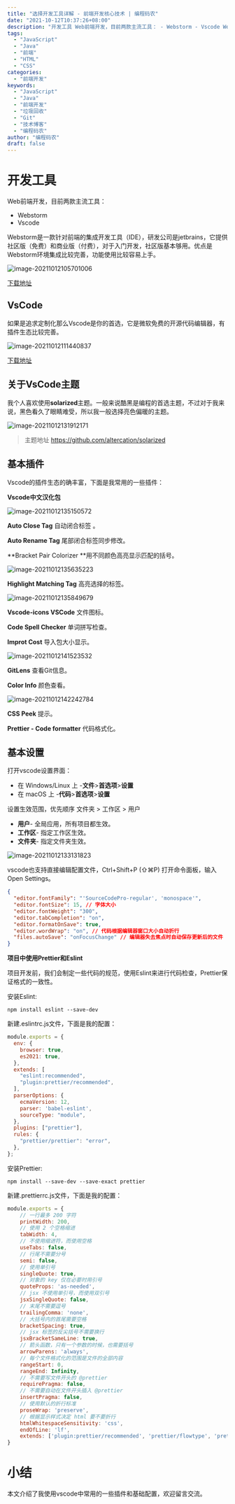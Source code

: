 ```yaml
---
title: "选择开发工具详解 - 前端开发核心技术 | 编程码农"
date: "2021-10-12T10:37:26+08:00"
description: "开发工具 Web前端开发，目前两款主流工具： - Webstorm - Vscode Webstorm是一款针对前端的集成开发工具（IDE），研发公司是jetbrains，它提供社区版（免费）和商业版（付费），对于入门开发，社区版基本够用。优点是Webstorm环境集成比较完善，功能使用比较容易上手..."
tags:
  - "JavaScript"
  - "Java"
  - "前端"
  - "HTML"
  - "CSS"
categories:
  - "前端开发"
keywords:
  - "JavaScript"
  - "Java"
  - "前端开发"
  - "垃圾回收"
  - "Git"
  - "技术博客"
  - "编程码农"
author: "编程码农"
draft: false
---
```


# 开发工具

Web前端开发，目前两款主流工具：

- Webstorm
- Vscode

Webstorm是一款针对前端的集成开发工具（IDE），研发公司是jetbrains，它提供社区版（免费）和商业版（付费），对于入门开发，社区版基本够用。优点是Webstorm环境集成比较完善，功能使用比较容易上手。

![image-20211012105701006](https://blogs-on.oss-cn-beijing.aliyuncs.com/imgs/image-20211012105701006.png)

[下载地址](https://www.jetbrains.com/webstorm/promo/)

## VsCode

如果是追求定制化那么Vscode是你的首选，它是微软免费的开源代码编辑器，有插件生态比较完善。

![image-20211012111440837](https://blogs-on.oss-cn-beijing.aliyuncs.com/imgs/image-20211012111440837.png)

[下载地址](https://code.visualstudio.com/)

## 关于VsCode主题

我个人喜欢使用**solarized**主题。一般来说酷黑是编程的首选主题，不过对于我来说，黑色看久了眼睛难受，所以我一般选择亮色偏暖的主题。

![image-20211012131912171](https://blogs-on.oss-cn-beijing.aliyuncs.com/imgs/image-20211012131912171.png)

> 主题地址 https://github.com/altercation/solarized



## 基本插件

Vscode的插件生态的确丰富，下面是我常用的一些插件：

**Vscode中文汉化包**

![image-20211012135150572](https://blogs-on.oss-cn-beijing.aliyuncs.com/imgs/image-20211012135150572.png)

**Auto Close Tag** 自动闭合标签 。

 **Auto Rename Tag** 尾部闭合标签同步修改。

**Bracket Pair Colorizer **用不同颜色高亮显示匹配的括号。

![image-20211012135635223](https://blogs-on.oss-cn-beijing.aliyuncs.com/imgs/image-20211012135635223.png)

**Highlight Matching Tag** 高亮选择的标签。

![image-20211012135849679](https://blogs-on.oss-cn-beijing.aliyuncs.com/imgs/image-20211012135849679.png)

**Vscode-icons VSCode** 文件图标。

**Code Spell Checker** 单词拼写检查。

**Improt Cost** 导入包大小显示。

![image-20211012141523532](https://blogs-on.oss-cn-beijing.aliyuncs.com/imgs/image-20211012141523532.png)

**GitLens** 查看Git信息。

**Color Info** 颜色查看。

![image-20211012142242784](https://blogs-on.oss-cn-beijing.aliyuncs.com/imgs/image-20211012142242784.png)

**CSS Peek** 提示。

**Prettier - Code formatter** 代码格式化。



## 基本设置

打开vscode设置界面：

- 在 Windows/Linux 上 -**文件**>**首选项**>**设置**
- 在 macOS 上 -**代码**>**首选项**>**设置**

设置生效范围，优先顺序 文件夹 > 工作区 > 用户

- **用户**- 全局应用，所有项目都生效。
- **工作区**- 指定工作区生效。
- **文件夹**- 指定文件夹生效。

![image-20211012133131823](https://blogs-on.oss-cn-beijing.aliyuncs.com/imgs/image-20211012133131823.png)

vscode也支持直接编辑配置文件，Ctrl+Shift+P (⇧⌘P) 打开命令面板，输入 Open Settings。

```json
{
  "editor.fontFamily": "'SourceCodePro-regular', 'monospace'",
  "editor.fontSize": 15, // 字体大小
  "editor.fontWeight": "300",
  "editor.tabCompletion": "on",
  "editor.formatOnSave": true,
  "editor.wordWrap": "on", // 代码根据编辑器窗口大小自动折行
  "files.autoSave": "onFocusChange" // 编辑器失去焦点时自动保存更新后的文件
}
```



**项目中使用Prettier和Eslint**

项目开发前，我们会制定一些代码的规范，使用Eslint来进行代码检查，Prettier保证格式的一致性。

安装Eslint:

```shell
npm install eslint --save-dev
```

新建.eslintrc.js文件，下面是我的配置：

```javascript
module.exports = {
  env: {
    browser: true,
    es2021: true,
  },
  extends: [
    "eslint:recommended",
    "plugin:prettier/recommended",
  ],
  parserOptions: {
    ecmaVersion: 12,
    parser: 'babel-eslint',
    sourceType: "module",
  },
  plugins: ["prettier"],
  rules: {
    "prettier/prettier": "error",
  },
};
```

安装Prettier:

```shell
npm install --save-dev --save-exact prettier
```

新建.prettierrc.js文件，下面是我的配置：

```javascript
module.exports = {
    // 一行最多 200 字符
    printWidth: 200,
    // 使用 2 个空格缩进
    tabWidth: 4,
    // 不使用缩进符，而使用空格
    useTabs: false,
    // 行尾不需要分号
    semi: false,
    // 使用单引号
    singleQuote: true,
    // 对象的 key 仅在必要时用引号
    quoteProps: 'as-needed',
    // jsx 不使用单引号，而使用双引号
    jsxSingleQuote: false,
    // 末尾不需要逗号
    trailingComma: 'none',
    // 大括号内的首尾需要空格
    bracketSpacing: true,
    // jsx 标签的反尖括号不需要换行
    jsxBracketSameLine: true,
    // 箭头函数，只有一个参数的时候，也需要括号
    arrowParens: 'always',
    // 每个文件格式化的范围是文件的全部内容
    rangeStart: 0,
    rangeEnd: Infinity,
    // 不需要写文件开头的 @prettier
    requirePragma: false,
    // 不需要自动在文件开头插入 @prettier
    insertPragma: false,
    // 使用默认的折行标准
    proseWrap: 'preserve',
    // 根据显示样式决定 html 要不要折行
    htmlWhitespaceSensitivity: 'css',
    endOfLine: 'lf',
    extends: ['plugin:prettier/recommended', 'prettier/flowtype', 'prettier/vue']
}
```



# 小结

本文介绍了我使用vscode中常用的一些插件和基础配置，欢迎留言交流。
